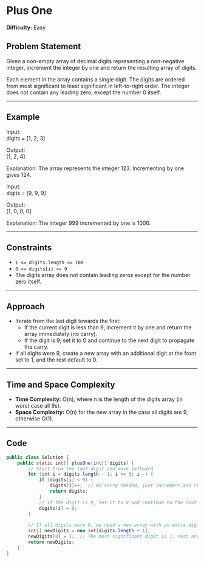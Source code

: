 # Plus One

**Difficulty:** Easy

## Problem Statement  
Given a non-empty array of decimal digits representing a non-negative integer, increment the integer by one and return the resulting array of digits.

Each element in the array contains a single digit. The digits are ordered from most significant to least significant in left-to-right order. The integer does not contain any leading zero, except the number 0 itself.

---

## Example  
Input:  
digits = [1, 2, 3]


Output:  
[1, 2, 4]

Explanation: The array represents the integer 123. Incrementing by one gives 124.

Input:  
digits = [9, 9, 9]

Output:  
[1, 0, 0, 0]


Explanation: The integer 999 incremented by one is 1000.

---

## Constraints  
- `1 <= digits.length <= 100`  
- `0 <= digits[i] <= 9`  
- The digits array does not contain leading zeros except for the number zero itself.

---

## Approach  
- Iterate from the last digit towards the first:  
  - If the current digit is less than 9, increment it by one and return the array immediately (no carry).  
  - If the digit is 9, set it to 0 and continue to the next digit to propagate the carry.  
- If all digits were 9, create a new array with an additional digit at the front set to 1, and the rest default to 0.

---

## Time and Space Complexity  
- **Time Complexity:** O(n), where n is the length of the digits array (in worst case all 9s).  
- **Space Complexity:** O(n) for the new array in the case all digits are 9, otherwise O(1).

---

## Code

```java
public class Solution {
    public static int[] plusOne(int[] digits) {
        // Start from the last digit and move leftward
        for (int i = digits.length - 1; i >= 0; i--) {
            if (digits[i] < 9) {
                digits[i]++;  // No carry needed, just increment and return
                return digits;
            }
            // If the digit is 9, set it to 0 and continue to the next digit
            digits[i] = 0;
        }
        
        // If all digits were 9, we need a new array with an extra digit
        int[] newDigits = new int[digits.length + 1];
        newDigits[0] = 1;  // The most significant digit is 1, rest are 0 by default
        return newDigits;
    }
}
```